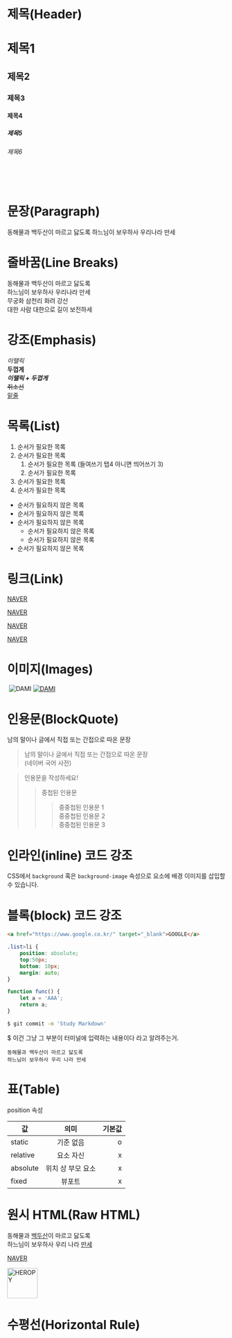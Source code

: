 # 제목(Header)

# 제목1
## 제목2
### 제목3
#### 제목4
##### 제목5
###### 제목6
<br/>
<br/>

# 문장(Paragraph)

동해물과 백두산이 마르고 닳도록
하느님이 보우하사 우리나라 만세

# 줄바꿈(Line Breaks)
동해물과 백두산이 마르고 닳도록  
하느님이 보우하사 우리나라 만세  
무궁화 삼천리 화려 강산<br/>
대한 사람 대한으로 길이 보전하세  

# 강조(Emphasis)
_이탤릭_  
**두껍게**  
**_이탤릭 + 두껍게_**  
~~취소선~~  
<u>밑줄</u>  

# 목록(List)
1. 순서가 필요한 목록
1. 순서가 필요한 목록
   1. 순서가 필요한 목록 (들여쓰기 탭4 아니면 띄어쓰기 3)
    1. 순서가 필요한 목록
1. 순서가 필요한 목록
1. 순서가 필요한 목록  

- 순서가 필요하지 않은 목록
- 순서가 필요하지 않은 목록
- 순서가 필요하지 않은 목록
    - 순서가 필요하지 않은 목록
    - 순서가 필요하지 않은 목록
- 순서가 필요하지 않은 목록  

# 링크(Link)
<a href="https://www.naver.com" title="NAVER로 이동">NAVER</a>

[NAVER](https://www.naver.com)

[NAVER](https://www.naver.com "NAVER로 이동!")

<a href="https://www.naver.com" title="NAVER로 이동" target="_blank">NAVER</a>

# 이미지(Images)

![]()
![DAMI](https://phinf.pstatic.net/contact/profile/blog/16/77/ekal5652.jpg?type=s160)
[![DAMI](https://phinf.pstatic.net/contact/profile/blog/16/77/ekal5652.jpg?type=s160)](https://blog.naver.com/PostList.nhn?blogId=ekal5652&widgetTypeCall=true&categoryNo=8&from=section&topReferer=https%3A%2F%2Fsection.blog.naver.com%2FBlogHome.nhn%3FdirectoryNo%3D0%26currentPage%3D1%26groupId%3D0&directAccess=true)


# 인용문(BlockQuote)

남의 말이나 글에서 직접 또는 간접으로 따온 문장   
> 남의 말이나 글에서 직접 또는 간접으로 따온 문장  
> (네이버 국어 사전)

> 인용문을 작성하세요!
>> 중첩된 인용문
>>> 중중첩된 인용문 1  
>>> 중중첩된 인용문 2   
>>> 중중첩된 인용문 3


# 인라인(inline) 코드 강조

CSS에서 `background` 혹은
`background-image` 속성으로 요소에 배경 이미지를 삽입할 수 있습니다.


# 블록(block) 코드 강조

```html
<a href="https://www.google.co.kr/" target="_blank">GOOGLE</a>
```

```css
.list>li {
    position: absolute;
    top:50px;
    bottom: 10px;
    margin: auto;
}
```

```javascript
function func() {
    let a = 'AAA';
    return a;
}
```

```bash 
$ git commit -m 'Study Markdown'
```
$ 이건 그냥 그 부분이 터미널에 입력하는 내용이다 라고 알려주는거.

```plaintext
동해물과 백두산이 마르고 닳도록
하느님이 보우하사 우리 나라 만세
```


# 표(Table)

position 속성

값 | 의미 | 기본값
-- | :--: | --:
static | 기준 없음 | o
relative | 요소 자신 | x
absolute | 위치 상 부모 요소 | x
fixed | 뷰포트 | x


# 원시 HTML(Raw HTML)

동해물과 <u>백두산</u>이 마르고 닳도록<br/>
하느님이 보우하사 우리 나라 <span style="text-decoration: underline;">만세</span>

<a href="https://naver.com"
 title="네이버로 이동!"
 target ="_blank">NAVER</a>

 <img width="70" src="https://heropy.blog/css/images/logo.png" alt="HEROPY" />


# 수평선(Horizontal Rule)












